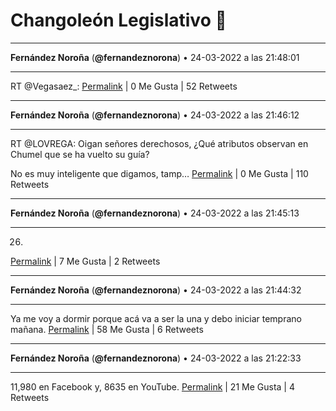 # Changoleón Legislativo 🙈
*****
**Fernández Noroña** (**@fernandeznorona**) • 24-03-2022 a las 21:48:01
*****
RT @Vegasaez_:
[Permalink](https://twitter.com/fernandeznorona/status/1507232816572125184) | 0 Me Gusta | 52 Retweets
*****
**Fernández Noroña** (**@fernandeznorona**) • 24-03-2022 a las 21:46:12
*****
RT @LOVREGA: Oigan señores derechosos, ¿Qué atributos observan en Chumel que se ha vuelto su guía?


No es muy inteligente que digamos, tamp…
[Permalink](https://twitter.com/fernandeznorona/status/1507232358973460506) | 0 Me Gusta | 110 Retweets
*****
**Fernández Noroña** (**@fernandeznorona**) • 24-03-2022 a las 21:45:13
*****
26.
[Permalink](https://twitter.com/fernandeznorona/status/1507232115158573060) | 7 Me Gusta | 2 Retweets
*****
**Fernández Noroña** (**@fernandeznorona**) • 24-03-2022 a las 21:44:32
*****
Ya me voy a dormir porque acá va a ser la una y debo iniciar temprano mañana.
[Permalink](https://twitter.com/fernandeznorona/status/1507231941241753609) | 58 Me Gusta | 6 Retweets
*****
**Fernández Noroña** (**@fernandeznorona**) • 24-03-2022 a las 21:22:33
*****
11,980 en Facebook y, 8635 en YouTube.
[Permalink](https://twitter.com/fernandeznorona/status/1507226407017099298) | 21 Me Gusta | 4 Retweets